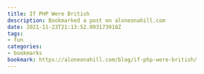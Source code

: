```yaml
---
title: If PHP Were British
description: Bookmarked a post on aloneonahill.com
date: 2021-11-23T21:13:52.093173918Z
tags:
- fun
categories:
- bookmarks
bookmark: https://aloneonahill.com/blog/if-php-were-british/
---
```



